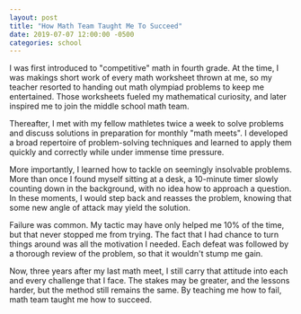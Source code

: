 ```yaml
---
layout: post
title: "How Math Team Taught Me To Succeed"
date: 2019-07-07 12:00:00 -0500
categories: school
---
```


I was first introduced to "competitive" math in fourth grade. At the time, I was makings short work of every math worksheet thrown at me, so my teacher resorted to handing out math olympiad problems to keep me entertained. Those worksheets fueled my mathematical curiosity, and later inspired me to join the middle school math team.

Thereafter, I met with my fellow mathletes twice a week to solve problems and discuss solutions in preparation for monthly "math meets". I developed a broad repertoire of problem-solving techniques and learned to apply them quickly and correctly while under immense time pressure.

More importantly, I learned how to tackle on seemingly insolvable problems. More than once I found myself sitting at a desk, a 10-minute timer slowly counting down in the background, with no idea how to approach a question. In these moments, I would step back and reasses the problem, knowing that some new angle of attack may yield the solution.

Failure was common. My tactic may have only helped me 10% of the time, but that never stopped me from trying. The fact that I had chance to turn things around was all the motivation I needed. Each defeat was followed by a thorough review of the problem, so that it wouldn't stump me gain.

Now, three years after my last math meet, I still carry that attitude into each and every challenge that I face. The stakes may be greater, and the lessons harder, but the method still remains the same. By teaching me how to fail, math team taught me how to succeed.
